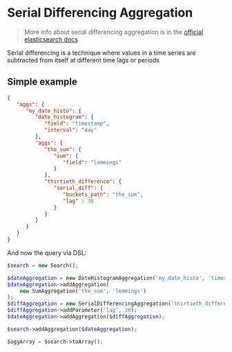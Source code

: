 # Serial Differencing Aggregation

> More info about serial differencing aggregation is in the [official elasticsearch docs][1]

Serial differencing is a technique where values in a time series are subtracted from itself at 
different time lags or periods

## Simple example

```JSON
{
   "aggs": {
      "my_date_histo": {                  
         "date_histogram": {
            "field": "timestamp",
            "interval": "day"
         },
         "aggs": {
            "the_sum": {
               "sum": {
                  "field": "lemmings"     
               }
            },
            "thirtieth_difference": {
               "serial_diff": {                
                  "buckets_path": "the_sum",
                  "lag" : 30
               }
            }
         }
      }
   }
}
```

And now the query via DSL:

```php
$search = new Search();

$dateAggregation = new DateHistogramAggregation('my_date_histo', 'timestamp', 'day');
$dateAggregation->addAggregation(
    new SumAggregation('the_sum', 'lemmings')
);
$diffAggregation = new SerialDifferencingAggregation('thirtieth_difference', 'the_sum');
$diffAggregation->addParameter('lag', 30);
$dateAggregation->addAggregation($diffAggregation);

$search->addAggregation($dateAggregation);

$aggArray = $search->toArray();
```

[1]: https://www.elastic.co/guide/en/elasticsearch/reference/current/search-aggregations-pipeline-serialdiff-aggregation.html
